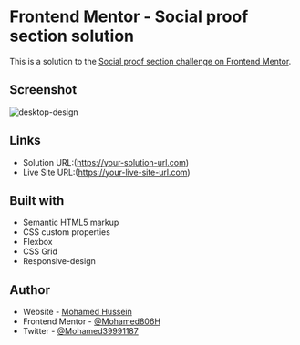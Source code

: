 # Frontend Mentor - Social proof section solution

This is a solution to the [Social proof section challenge on Frontend Mentor](https://www.frontendmentor.io/challenges/social-proof-section-6e0qTv_bA).

## Screenshot

![desktop-design](https://user-images.githubusercontent.com/91362640/192345757-ff39c79e-92e5-432a-92ba-d8bdea26dafd.jpg)

## Links

- Solution URL:(https://your-solution-url.com)
- Live Site URL:(https://your-live-site-url.com)

## Built with

- Semantic HTML5 markup
- CSS custom properties
- Flexbox
- CSS Grid
- Responsive-design

## Author

- Website - [Mohamed Hussein](https://mohameds7s-portfolio.netlify.app/)
- Frontend Mentor - [@Mohamed806H](https://www.frontendmentor.io/profile/Mohamed806H)
- Twitter - [@Mohamed39991187](https://www.twitter.com/Mohamed39991187)
